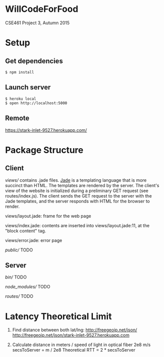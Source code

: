 # WillCodeForFood
CSE461 Project 3, Autumn 2015

# Setup
## Get dependencies

```
$ npm install
```

## Launch server

```
$ heroku local
$ open http://localhost:5000
```

## Remote
https://stark-inlet-9527.herokuapp.com/

# Package Structure

## Client

*views/* contains .jade files. [Jade](http://jade-lang.com/) is a templating language that is more succinct than HTML. The templates are rendered by the server. The client's view of the website is initialized during a preliminary GET request (see routes/index.js). The client sends the GET request to the server with the Jade templates, and the server responds with HTML for the browser to render. 

  views/layout.jade: frame for the web page
  
  views/index.jade: contents are inserted into views/layout.jade:11, at the "block content" tag.
  
  views/error.jade: error page

*public/* TODO

## Server

*bin/* TODO

*node_modules/* TODO

*routes/* TODO

# Latency Theoretical Limit

1. Find distance between both lat/lng:
http://freegeoip.net/json/
http://freegeoip.net/json/stark-inlet-9527.herokuapp.com

2. Calculate distance in meters / speed of light in optical fiber 2e8 m/s
secsToServer = m / 2e8
Theoretical RTT = 2 * secsToServer
